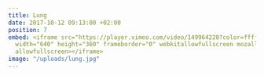 ```yaml
---
title: Lung
date: 2017-10-12 09:13:00 +02:00
position: 7
embed: <iframe src="https://player.vimeo.com/video/149964228?color=ffffff&title=0&byline=0&portrait=0"
  width="640" height="360" frameborder="0" webkitallowfullscreen mozallowfullscreen
  allowfullscreen></iframe>
image: "/uploads/lung.jpg"
---
```


